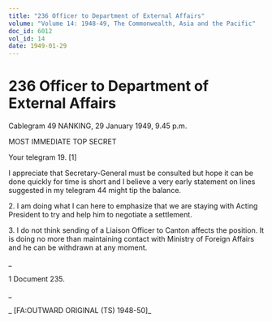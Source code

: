 ```yaml
---
title: "236 Officer to Department of External Affairs"
volume: "Volume 14: 1948-49, The Commonwealth, Asia and the Pacific"
doc_id: 6012
vol_id: 14
date: 1949-01-29
---
```


# 236 Officer to Department of External Affairs

Cablegram 49 NANKING, 29 January 1949, 9.45 p.m.

MOST IMMEDIATE TOP SECRET

Your telegram 19. [1]

I appreciate that Secretary-General must be consulted but hope it can be done quickly for time is short and I believe a very early statement on lines suggested in my telegram 44 might tip the balance.

2\. I am doing what I can here to emphasize that we are staying with Acting President to try and help him to negotiate a settlement.

3\. I do not think sending of a Liaison Officer to Canton affects the position. It is doing no more than maintaining contact with Ministry of Foreign Affairs and he can be withdrawn at any moment.

_

1 Document 235.

_

_ [FA:OUTWARD ORIGINAL (TS) 1948-50]_

